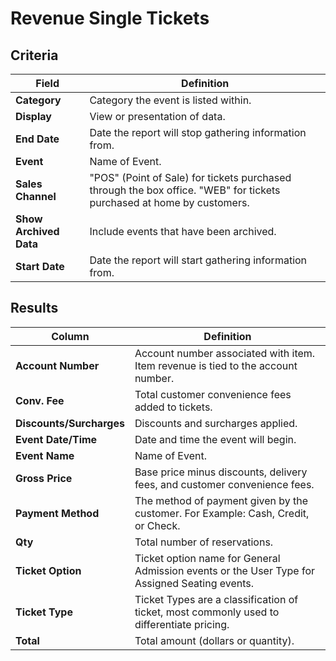 # Revenue Single Tickets

## Criteria

| **Field** | **Definition** |
| --- | --- |
| **Category** | Category the event is listed within. |
| **Display** | View or presentation of data. |
| **End Date** | Date the report will stop gathering information from. |
| **Event** |Name of Event.|
| **Sales Channel** | "POS" (Point of Sale) for tickets purchased through the box office. "WEB" for tickets purchased at home by customers. |
| **Show Archived Data** | Include events that have been archived. |
| **Start Date** | Date the report will start gathering information from. |

## Results

| **Column** | **Definition** |
| --- | --- |
| **Account Number** | Account number associated with item. Item revenue is tied to the account number. |
| **Conv. Fee** | Total customer convenience fees added to tickets. |
| **Discounts/Surcharges** | Discounts and surcharges applied. |
| **Event Date/Time** | Date and time the event will begin. |
| **Event Name** | Name of Event.|
| **Gross Price** | 	Base price minus discounts, delivery fees, and customer convenience fees. |
| **Payment Method** | The method of payment given by the customer. For Example: Cash, Credit, or Check. |
| **Qty** | Total number of reservations. |
| **Ticket Option** | Ticket option name for General Admission events or the User Type for Assigned Seating events. |
| **Ticket Type** | Ticket Types are a classification of ticket, most commonly used to differentiate pricing. |
| **Total** | Total amount (dollars or quantity). |

